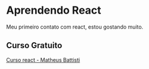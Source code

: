 # Aprendendo React
Meu primeiro contato com react, estou gostando muito.
## Curso Gratuito
[Curso react - Matheus Battisti](https://www.youtube.com/watch?v=FXqX7oof0I4&list=PLnDvRpP8BneyVA0SZ2okm-QBojomniQVO&pp=iAQB)
